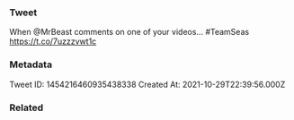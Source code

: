 ### Tweet
When @MrBeast comments on one of your videos... #TeamSeas https://t.co/7uzzzvwt1c

### Metadata
Tweet ID: 1454216460935438338
Created At: 2021-10-29T22:39:56.000Z

### Related

